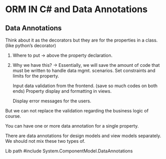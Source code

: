 # ORM IN C# and Data Annotations

## Data Annotations

Think about it as the decorators but they are for the properties in a class. (like python’s decorator)

1. Where to put -> above the property declaration.

2. Why we have this? -> Essentially, we will save the amount of code that must be written to handle data mgmt. scenarios.
    Set constraints and limits for the property.

    Input data validation from the frontend. (save so much codes on both ends) Property display and formatting in views.

    Display error messages for the users.

But we can not replace the validation regarding the business logic of course.

You can have one or more data annotation for a single property.

There are data annotations for design models and view models separately. We should not mix these two types of.

Lib path #include System.ComponentModel.DataAnnotations
